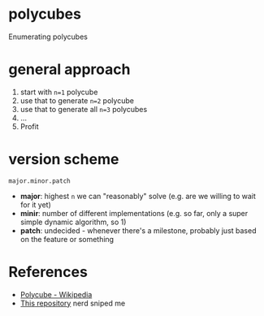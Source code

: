 # polycubes

Enumerating polycubes

# general approach

1. start with `n=1` polycube
1. use that to generate `n=2` polycube
1. use that to generate all `n=3` polycubes
1. …
1. Profit

# version scheme

`major.minor.patch`
 - **major**: highest `n` we can "reasonably" solve (e.g. are we willing to wait for it yet)
 - **minir**: number of different implementations (e.g. so far, only a super simple dynamic algorithm, so 1)
 - **patch**: undecided - whenever there's a milestone, probably just based on the feature or something


# References
- [Polycube - Wikipedia](https://en.wikipedia.org/wiki/Polycube)
- [This repository](https://github.com/mikepound/cubes/) nerd sniped me
